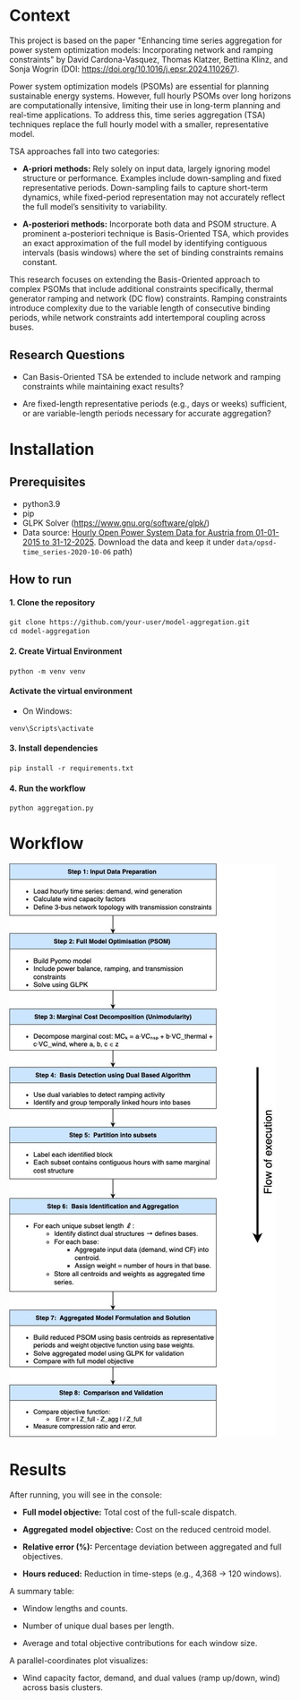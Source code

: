 # Context 

This project is based on the paper "Enhancing time series aggregation for power system optimization models: Incorporating network and ramping constraints" by David Cardona-Vasquez, Thomas Klatzer, Bettina Klinz, and Sonja Wogrin (DOI: https://doi.org/10.1016/j.epsr.2024.110267).

Power system optimization models (PSOMs) are essential for planning sustainable energy systems. However, full hourly PSOMs over long horizons are computationally intensive, limiting their use in long-term planning and real-time applications. To address this, time series aggregation (TSA) techniques replace the full hourly model with a smaller, representative model.

TSA approaches fall into two categories:

- **A-priori methods:** Rely solely on input data, largely ignoring model structure or performance. Examples include down-sampling and fixed representative periods. Down-sampling fails to capture short-term dynamics, while fixed-period representation may not accurately reflect the full model’s sensitivity to variability.

- **A-posteriori methods:** Incorporate both data and PSOM structure. A prominent a-posteriori technique is Basis-Oriented TSA, which provides an exact approximation of the full model by identifying contiguous intervals (basis windows) where the set of binding constraints remains constant.

This research focuses on extending the Basis-Oriented approach to complex PSOMs that include additional constraints specifically, thermal generator ramping and network (DC flow) constraints. Ramping constraints introduce complexity due to the variable length of consecutive binding periods, while network constraints add intertemporal coupling across buses.
## Research Questions

- Can Basis-Oriented TSA be extended to include network and ramping constraints while maintaining exact results?

- Are fixed-length representative periods (e.g., days or weeks) sufficient, or are variable-length periods necessary for accurate aggregation?

# Installation

## Prerequisites
- python3.9
- pip
- GLPK Solver (https://www.gnu.org/software/glpk/)
- Data source: [Hourly Open Power System Data for Austria from 01-01-2015 to 31-12-2025](https://data.open-power-system-data.org/time_series/2020-10-06/time_series_60min_singleindex.csv). Download the data and keep it under `data/opsd-time_series-2020-10-06` path)
## How to run

#### 1. Clone the repository
```
git clone https://github.com/your-user/model-aggregation.git
cd model-aggregation
```

#### 2. Create Virtual Environment

```
python -m venv venv
```

#### Activate the virtual environment
- On Windows:
```
venv\Scripts\activate
```
#### 3. Install dependencies

```
pip install -r requirements.txt
```

#### 4. Run the workflow

```
python aggregation.py
```

# Workflow

![Alt text](img/workflow.jpeg "Workflow Diagram")

# Results

After running, you will see in the console:

- **Full model objective:** Total cost of the full-scale dispatch.

- **Aggregated model objective:** Cost on the reduced centroid model.

- **Relative error (%):** Percentage deviation between aggregated and full objectives.

- **Hours reduced:** Reduction in time-steps (e.g., 4,368 → 120 windows).

A summary table:

- Window lengths and counts.

- Number of unique dual bases per length.

- Average and total objective contributions for each window size.

A parallel-coordinates plot visualizes:

- Wind capacity factor, demand, and dual values (ramp up/down, wind) across basis clusters.